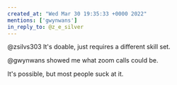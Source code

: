 ```yaml
---
created_at: "Wed Mar 30 19:35:33 +0000 2022"
mentions: ['gwynwans']
in_reply_to: @z_e_silver
---
```


@zsilvs303 It's doable, just requires a different skill set.

@gwynwans showed me what zoom calls could be. 

It's possible, but most people suck at it.